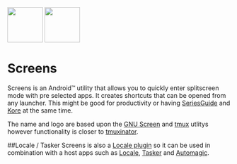 <a href="https://f-droid.org/repository/browse/?fdid=uk.co.keepawayfromfire.screens" target="_blank">
<img src="https://f-droid.org/badge/get-it-on.png" height="80"/></a>
<a href="https://play.google.com/store/apps/details?id=uk.co.keepawayfromfire.screens" target="_blank">
<img src="https://play.google.com/intl/en_us/badges/images/generic/en-play-badge.png" height="80"/></a>

# Screens

Screens is an Android&trade; utility that allows you to quickly enter splitscreen mode with pre selected apps. It creates shortcuts that can be opened from any launcher. This might be good for productivity or having [SeriesGuide](https://seriesgui.de/) and [Kore](https://github.com/xbmc/Kore) at the same time.

The name and logo are based upon the [GNU Screen](https://www.gnu.org/software/screen/) and [tmux](https://tmux.github.io/) utlitys however functionality is closer to [tmuxinator](https://github.com/tmuxinator/tmuxinator">tmuxinator).

##Locale / Tasker
Screens is also a [Locale plugin](http://www.twofortyfouram.com/developer) so it can be used in combination with a host apps such as [Locale](https://play.google.com/store/apps/details?id=com.twofortyfouram.locale), [Tasker](https://play.google.com/store/apps/details?id=net.dinglisch.android.taskerm) and [Automagic](https://play.google.com/store/apps/details?id=ch.gridvision.ppam.androidautomagic).
